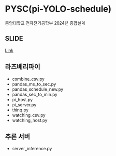 # PYSC(pi-YOLO-schedule)

중앙대학교 전자전기공학부 2024년 종합설계

## SLIDE

[Link](https://docs.google.com/presentation/d/1bu00qnf8BhKrAioE4QVCDo2GlAEcx29n/edit?usp=sharing&ouid=104737821256701383027&rtpof=true&sd=true)

## 라즈베리파이



- combine_csv.py
- pandas_ms_to_sec.py
- pandas_schedule_new.py
- pandas_sec_to_min.py
- pi_host.py
- pi_server.py
- thinq.py
- watching_csv.py
- watching_host.py

## 추론 서버



- server_inference.py
